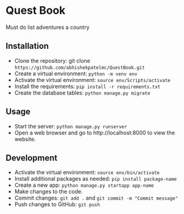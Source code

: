 # Quest Book
Must do list adventures a country

## Installation

- Clone the repository: git clone ``https://github.com/abhishekpatelmc/QuestBook.git``
- Create a virtual environment: ``python -m venv env``
- Activate the virtual environment: ``source env/Scripts/activate``
- Install the requirements: ``pip install -r requirements.txt``
- Create the database tables: ``python manage.py migrate``

## Usage

- Start the server: ``python manage.py runserver``
- Open a web browser and go to http://localhost:8000 to view the website.

## Development

- Activate the virtual environment: ``source env/bin/activate``
- Install additional packages as needed: ``pip install package-name``
- Create a new app: ``python manage.py startapp app-name``
- Make changes to the code.
- Commit changes: ``git add .`` and ``git commit -m "Commit message"``
- Push changes to GitHub: ``git push``
